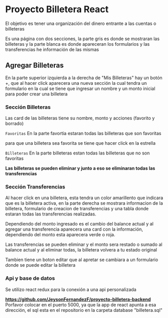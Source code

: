 # Proyecto Billetera React

El objetivo es tener una organización del dinero entrante a las cuentas o billeteras

Es una página con dos secciones, la parte gris es donde se mostraran las billeteras y la parte 
blanca es donde apareceran los formularios y las transferencias he información de las mismas

## Agregar Billeteras

En la parte superior izquierda a la derecha de "Mis Billeteras" hay un botón +, que al hacer click aparecera
una nueva sección la cual tendra un formulario en la cual se tiene que ingresar un nombre y un monto inicial para
poder crear una billetera

### Sección Billeteras

Las card de las billeteras tiene su nombre, monto y acciones (favorito y borrado)

`Favoritas`
En la parte favortia estaran todas las billeteras que son favoritas

para que una billetera sea favorita se tiene que hacer click en la estrella


`Billeteras`
En la parte billeteras estan todas las billeteras que no son favoritas

**Las billeteras se pueden eliminar y junto a eso se eliminaran todas las transferencias**

### Sección Transferencias

Al hacer click en una billetera, esta tendra un color amarillento que indicara que es la billetera activa, en la parte derecha se mostrara informacion de la billetera, formulario de creacion de transferencias y una tabla donde estaran todas
las transferencias realizadas.

Dependiendo del monto ingresado es el cambio del balance actual y al agregar una transferencia aparecera una card con la 
información, dependiendo del monto esta aparecera verde o roja.

Las transferencias se pueden eliminar y el monto sera restado o sumado al balance actual y al eliminar todas, la billetera
volvera a tu estado original

Tambien tiene un boton editar que al apretar se cambiara a un formulario donde se puede editar la billetera

### Api y base de datos

Se utilizo react redux para la conexión a una api personalizada

**https://github.com/JeysonFernandezF/proyecto-billetera-backend**
Porfavor colocar en el puerto 5000, ya que la app de react apunta a esa dirección, el sql esta en el repositorio en la carpeta database "billetera.sql"



